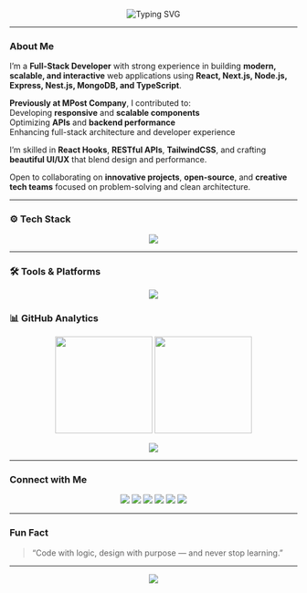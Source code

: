 

<div align="center">
  
  ![Typing SVG](https://readme-typing-svg.herokuapp.com?font=Fira+Code&weight=600&size=26&pause=1000&color=2F80ED&center=true&vCenter=true&width=650&lines=👋+Hi,+I'm+Abbas+Lewa;💻+Full-Stack+Developer;+React+%7C+Next.js+%7C+Node.js;✨+Passionate+about+Modern+Web+Experiences)

</div>


---

###  About Me  

I’m a **Full-Stack Developer** with strong experience in building **modern, scalable, and interactive** web applications using **React, Next.js, Node.js, Express, Nest.js, MongoDB, and TypeScript**.  

 **Previously at MPost Company**, I contributed to:  
 Developing **responsive** and **scalable components**  
 Optimizing **APIs** and **backend performance**  
 Enhancing full-stack architecture and developer experience  

 I’m skilled in **React Hooks**, **RESTful APIs**, **TailwindCSS**, and crafting **beautiful UI/UX** that blend design and performance.  

 Open to collaborating on **innovative projects**, **open-source**, and **creative tech teams** focused on problem-solving and clean architecture.

---

### ⚙️ Tech Stack  

<p align="center">
  <img src="https://skillicons.dev/icons?i=js,ts,react,nextjs,nodejs,express,nestjs,mongodb,html,css,tailwind,python,git,figma" />
</p>

---

### 🛠️ Tools & Platforms  


<p align="center">
  <img src="https://skillicons.dev/icons?i=vscode,linux,github,gitlab,firebase,gcp,githubactions,vercel,postman,netlify,trello," />
</p>



### 📊 GitHub Analytics  

<p align="center">
  <img src="https://github-readme-stats.vercel.app/api?username=Abbaslewa&show_icons=true&theme=github_dark&hide_border=true&count_private=true" height="170" />
  <img src="https://github-readme-stats.vercel.app/api/top-langs/?username=Abbaslewa&layout=compact&theme=github_dark&hide_border=true" height="170" />
</p>

<p align="center">
  <img src="https://github-readme-activity-graph.vercel.app/graph?username=Abbaslewa&theme=github-compact&hide_border=true" />
</p>

---

###  Connect with Me  

<p align="center">
  <a href="https://www.linkedin.com/in/abbas-omer-07ab13380/"><img src="https://img.shields.io/badge/LinkedIn-0A66C2?style=for-the-badge&logo=linkedin&logoColor=white"/></a>
  <a href="https://github.com/Abbaslewa"><img src="https://img.shields.io/badge/GitHub-181717?style=for-the-badge&logo=github&logoColor=white"/></a>
  <a href="mailto:abbasomerhassn@gmail.com"><img src="https://img.shields.io/badge/Gmail-EA4335?style=for-the-badge&logo=gmail&logoColor=white"/></a>
  <a href="https://wa.me/"><img src="https://img.shields.io/badge/WhatsApp-25D366?style=for-the-badge&logo=whatsapp&logoColor=white"/></a>
  <a href="https://www.instagram.com/"><img src="https://img.shields.io/badge/Instagram-E4405F?style=for-the-badge&logo=instagram&logoColor=white"/></a>
  <a href="https://www.tiktok.com/"><img src="https://img.shields.io/badge/TikTok-000000?style=for-the-badge&logo=tiktok&logoColor=white"/></a>
</p>

---

###  Fun Fact  

>  “Code with logic, design with purpose — and never stop learning.”  

---

<div align="center">
  <img src="https://capsule-render.vercel.app/api?type=waving&color=gradient&height=90&section=footer"/>
</div>

